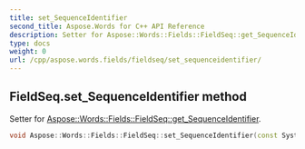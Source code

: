 ```yaml
---
title: set_SequenceIdentifier
second_title: Aspose.Words for C++ API Reference
description: Setter for Aspose::Words::Fields::FieldSeq::get_SequenceIdentifier. 
type: docs
weight: 0
url: /cpp/aspose.words.fields/fieldseq/set_sequenceidentifier/
---
```

## FieldSeq.set_SequenceIdentifier method


Setter for [Aspose::Words::Fields::FieldSeq::get_SequenceIdentifier](./get_sequenceidentifier/).

```cpp
void Aspose::Words::Fields::FieldSeq::set_SequenceIdentifier(const System::String &value)
```

